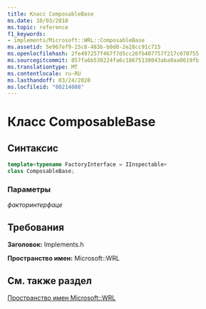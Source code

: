 ```yaml
---
title: Класс ComposableBase
ms.date: 10/03/2018
ms.topic: reference
f1_keywords:
- implements/Microsoft::WRL::ComposableBase
ms.assetid: 5e967ef9-15c8-483b-b0d0-2e28cc91c715
ms.openlocfilehash: 2fe497257f467f7d5cc26fb407757f217c070755
ms.sourcegitcommit: 857fa6b530224fa6c18675138043aba9aa0619fb
ms.translationtype: MT
ms.contentlocale: ru-RU
ms.lasthandoff: 03/24/2020
ms.locfileid: "80214088"
---
```

# <a name="composablebase-class"></a>Класс ComposableBase

## <a name="syntax"></a>Синтаксис

```cpp
template<typename FactoryInterface = IInspectable>
class ComposableBase;
```

### <a name="parameters"></a>Параметры

*факторинтерфаце*

## <a name="requirements"></a>Требования

**Заголовок:** Implements.h

**Пространство имен:** Microsoft::WRL

## <a name="see-also"></a>См. также раздел

[Пространство имен Microsoft::WRL](microsoft-wrl-namespace.md)
